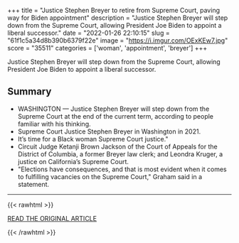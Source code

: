 +++
title = "Justice Stephen Breyer to retire from Supreme Court, paving way for Biden appointment"
description = "Justice Stephen Breyer will step down from the Supreme Court, allowing President Joe Biden to appoint a liberal successor."
date = "2022-01-26 22:10:15"
slug = "61f1c5a34d8b390b6379f22e"
image = "https://i.imgur.com/OExKEw7.jpg"
score = "35511"
categories = ['woman', 'appointment', 'breyer']
+++

Justice Stephen Breyer will step down from the Supreme Court, allowing President Joe Biden to appoint a liberal successor.

## Summary

- WASHINGTON — Justice Stephen Breyer will step down from the Supreme Court at the end of the current term, according to people familiar with his thinking.
- Supreme Court Justice Stephen Breyer in Washington in 2021.
- It’s time for a Black woman Supreme Court justice."
- Circuit Judge Ketanji Brown Jackson of the Court of Appeals for the District of Columbia, a former Breyer law clerk; and Leondra Kruger, a justice on California’s Supreme Court.
- "Elections have consequences, and that is most evident when it comes to fulfilling vacancies on the Supreme Court," Graham said in a statement.

---

{{< rawhtml >}}
  <p class="article-category">
    <a target="_blank" href="https://www.nbcnews.com/politics/supreme-court/justice-stephen-breyer-retire-supreme-court-paving-way-biden-appointment-n1288042">READ THE ORIGINAL ARTICLE</a>
  </p>
{{< /rawhtml >}}
